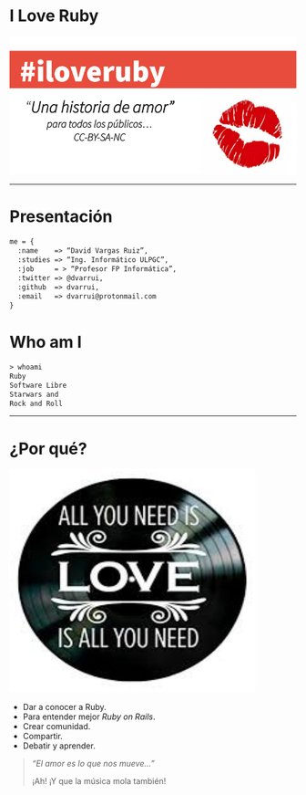 
# I Love Ruby

![](./images/iloveruby.png)

---

# Presentación

```
me = {
  :name    => “David Vargas Ruiz”,
  :studies => “Ing. Informático ULPGC”,
  :job     = > “Profesor FP Informática”,
  :twitter => @dvarrui,
  :github  => dvarrui,
  :email   => dvarrui@protonmail.com
}
```

# Who am I

```
> whoami
Ruby
Software Libre
Starwars and
Rock and Roll
```

---

# ¿Por qué?

![](images/allyouneedislove.png)

* Dar a conocer a Ruby.
* Para entender mejor _Ruby on Rails_.
* Crear comunidad.
* Compartir.
* Debatir y aprender.

> _“El amor es lo que nos mueve...”_
> 
> ¡Ah! ¡Y que la música mola también!
